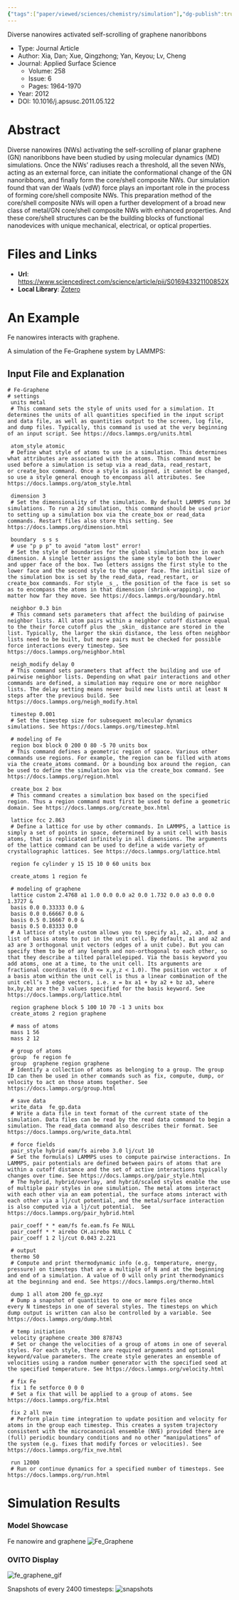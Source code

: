 ```yaml
---
{"tags":["paper/viewed/sciences/chemistry/simulation"],"dg-publish":true,"noteIcon":6,"Journal":"Applied Surface Science","Year":2012,"DOI":"10.1016/j.apsusc.2011.05.122","date":"2023-10-08T15:23","update":"2023-10-08T19:12","permalink":"/readings/papers/diverse-nanowires-activated-self-scrolling-of-graphene-nanoribbons/","dgPassFrontmatter":true,"created":"2023-10-08T15:23","updated":"2023-10-08T19:12"}
---
```



Diverse nanowires activated self-scrolling of graphene nanoribbons

- Type: Journal Article
- Author: Xia, Dan; Xue, Qingzhong; Yan, Keyou; Lv, Cheng
- Journal: Applied Surface Science
    - Volume: 258
    - Issue: 6
    - Pages: 1964-1970
- Year: 2012
- DOI: 10.1016/j.apsusc.2011.05.122

# Abstract
Diverse nanowires (NWs) activating the self-scrolling of planar graphene (GN) nanoribbons have been studied by using molecular dynamics (MD) simulations. Once the NWs’ radiuses reach a threshold, all the seven NWs, acting as an external force, can initiate the conformational change of the GN nanoribbons, and finally form the core/shell composite NWs. Our simulation found that van der Waals (vdW) force plays an important role in the process of forming core/shell composite NWs. This preparation method of the core/shell composite NWs will open a further development of a broad new class of metal/GN core/shell composite NWs with enhanced properties. And these core/shell structures can be the building blocks of functional nanodevices with unique mechanical, electrical, or optical properties.

# Files and Links
- **Url**: https://www.sciencedirect.com/science/article/pii/S016943321100852X
- **Local Library**: [Zotero](zotero://select/library/items/P3ZQPYMW)

# An Example
Fe nanowires interacts with graphene.

A simulation of the Fe-Graphene system by LAMMPS:

## Input File and Explanation
```
# Fe-Graphene
# settings
 units metal
 # This command sets the style of units used for a simulation. It determines the units of all quantities specified in the input script and data file, as well as quantities output to the screen, log file, and dump files. Typically, this command is used at the very beginning of an input script. See https://docs.lammps.org/units.html
 
 atom_style atomic
 # Define what style of atoms to use in a simulation. This determines what attributes are associated with the atoms. This command must be used before a simulation is setup via a read_data, read_restart, or create_box command. Once a style is assigned, it cannot be changed, so use a style general enough to encompass all attributes. See https://docs.lammps.org/atom_style.html
 
 dimension 3
 # Set the dimensionality of the simulation. By default LAMMPS runs 3d simulations. To run a 2d simulation, this command should be used prior to setting up a simulation box via the create_box or read_data commands. Restart files also store this setting. See https://docs.lammps.org/dimension.html
 
 boundary  s s s
 # use "p p p" to avoid "atom lost" error!
 # Set the style of boundaries for the global simulation box in each dimension. A single letter assigns the same style to both the lower and upper face of the box. Two letters assigns the first style to the lower face and the second style to the upper face. The initial size of the simulation box is set by the read_data, read_restart, or create_box commands. For style _s_, the position of the face is set so as to encompass the atoms in that dimension (shrink-wrapping), no matter how far they move. See https://docs.lammps.org/boundary.html
 
 neighbor 0.3 bin
 # This command sets parameters that affect the building of pairwise neighbor lists. All atom pairs within a neighbor cutoff distance equal to the their force cutoff plus the _skin_ distance are stored in the list. Typically, the larger the skin distance, the less often neighbor lists need to be built, but more pairs must be checked for possible force interactions every timestep. See https://docs.lammps.org/neighbor.html
 
 neigh_modify delay 0
 # This command sets parameters that affect the building and use of pairwise neighbor lists. Depending on what pair interactions and other commands are defined, a simulation may require one or more neighbor lists. The delay setting means never build new lists until at least N steps after the previous build. See https://docs.lammps.org/neigh_modify.html
 
 timestep 0.001
 # Set the timestep size for subsequent molecular dynamics simulations. See https://docs.lammps.org/timestep.html

 # modeling of Fe
 region box block 0 200 0 80 -5 70 units box
 # This command defines a geometric region of space. Various other commands use regions. For example, the region can be filled with atoms via the create_atoms command. Or a bounding box around the region, can be used to define the simulation box via the create_box command. See https://docs.lammps.org/region.html 

 create_box 2 box
 # This command creates a simulation box based on the specified region. Thus a region command must first be used to define a geometric domain. See https://docs.lammps.org/create_box.html
 
 lattice fcc 2.863
 # Define a lattice for use by other commands. In LAMMPS, a lattice is simply a set of points in space, determined by a unit cell with basis atoms, that is replicated infinitely in all dimensions. The arguments of the lattice command can be used to define a wide variety of crystallographic lattices. See https://docs.lammps.org/lattice.html

 region fe cylinder y 15 15 10 0 60 units box
 
 create_atoms 1 region fe

 # modeling of graphene
 lattice custom 2.4768 a1 1.0 0.0 0.0 a2 0.0 1.732 0.0 a3 0.0 0.0 1.3727 &
 basis 0.0 0.33333 0.0 &
 basis 0.0 0.66667 0.0 &
 basis 0.5 0.16667 0.0 &
 basis 0.5 0.83333 0.0
 # A lattice of style custom allows you to specify a1, a2, a3, and a list of basis atoms to put in the unit cell. By default, a1 and a2 and a3 are 3 orthogonal unit vectors (edges of a unit cube). But you can specify them to be of any length and non-orthogonal to each other, so that they describe a tilted parallelepiped. Via the basis keyword you add atoms, one at a time, to the unit cell. Its arguments are fractional coordinates (0.0 <= x,y,z < 1.0). The position vector x of a basis atom within the unit cell is thus a linear combination of the unit cell’s 3 edge vectors, i.e. x = bx a1 + by a2 + bz a3, where bx,by,bz are the 3 values specified for the basis keyword. See https://docs.lammps.org/lattice.html

 region graphene block 5 100 10 70 -1 3 units box
 create_atoms 2 region graphene

 # mass of atoms
 mass 1 56
 mass 2 12

 # group of atoms
 group  fe region fe
 group  graphene region graphene
 # Identify a collection of atoms as belonging to a group. The group ID can then be used in other commands such as fix, compute, dump, or velocity to act on those atoms together. See https://docs.lammps.org/group.html
 
 # save data
 write_data  fe_gp.data
 # Write a data file in text format of the current state of the simulation. Data files can be read by the read data command to begin a simulation. The read_data command also describes their format. See https://docs.lammps.org/write_data.html
 
 # force fields
 pair_style hybrid eam/fs airebo 3.0 lj/cut 10
 # Set the formula(s) LAMMPS uses to compute pairwise interactions. In LAMMPS, pair potentials are defined between pairs of atoms that are within a cutoff distance and the set of active interactions typically changes over time. See https://docs.lammps.org/pair_style.html
 # The hybrid, hybrid/overlay, and hybrid/scaled styles enable the use of multiple pair styles in one simulation. The metal atoms interact with each other via an eam potential, the surface atoms interact with each other via a lj/cut potential, and the metal/surface interaction is also computed via a lj/cut potential.  See https://docs.lammps.org/pair_hybrid.html
 
 pair_coeff * * eam/fs fe.eam.fs Fe NULL
 pair_coeff * * airebo CH.airebo NULL C
 pair_coeff 1 2 lj/cut 0.043 2.221

 # output 
 thermo 50
 # Compute and print thermodynamic info (e.g. temperature, energy, pressure) on timesteps that are a multiple of N and at the beginning and end of a simulation. A value of 0 will only print thermodynamics at the beginning and end. See https://docs.lammps.org/thermo.html
 
 dump 1 all atom 200 fe_gp.xyz
 # Dump a snapshot of quantities to one or more files once every N timesteps in one of several styles. The timesteps on which dump output is written can also be controlled by a variable. See https://docs.lammps.org/dump.html

 # temp initiation
 velocity graphene create 300 878743
 # Set or change the velocities of a group of atoms in one of several styles. For each style, there are required arguments and optional keyword/value parameters. The create style generates an ensemble of velocities using a random number generator with the specified seed at the specified temperature. See https://docs.lammps.org/velocity.html
 
 # fix Fe
 fix 1 fe setforce 0 0 0
 # Set a fix that will be applied to a group of atoms. See https://docs.lammps.org/fix.html
 
 fix 2 all nve
 # Perform plain time integration to update position and velocity for atoms in the group each timestep. This creates a system trajectory consistent with the microcanonical ensemble (NVE) provided there are (full) periodic boundary conditions and no other “manipulations” of the system (e.g. fixes that modify forces or velocities). See https://docs.lammps.org/fix_nve.html
 
 run 12000
 # Run or continue dynamics for a specified number of timesteps. See https://docs.lammps.org/run.html
```

# Simulation Results

### Model Showcase

Fe nanowire and graphene
![Fe_Graphene](https://cdn.jsdelivr.net/gh/blleng/images/upload/Fe_Graphene_origin.png)

### OVITO Display
![fe_graphene_gif](https://cdn.jsdelivr.net/gh/blleng/images/upload/fe_graphene.gif)

Snapshots of every 2400 timesteps:
![snapshots](https://cdn.jsdelivr.net/gh/blleng/images/upload/snapshots.png)



